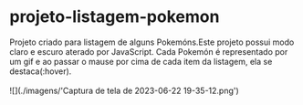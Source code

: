 # projeto-listagem-pokemon
Projeto criado para listagem de alguns Pokemóns.Este projeto possui modo claro e escuro aterado por JavaScript.
Cada Pokemón é representado por um gif e ao passar o mause por cima de cada item da listagem, ela se destaca(:hover).
<br><br>
![](./imagens/'Captura de tela de 2023-06-22 19-35-12.png')
